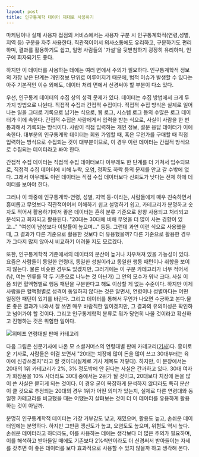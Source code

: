 ```yaml
---
layout: post
title: 인구통계학 데이터 제대로 사용하기
---
```


마케팅이나 실제 사용자 접점의 서비스에서는 사용자 구분 시 인구통계학적(연령,성별,지역 등) 구분을 자주 사용한다. 직관적이어서 의사소통에도 유리하고, 구분하기도 편리하며, 결과를 활용하기도 쉽고, 일명 사람들의 '가설'을 뒷받침하기 굉장히 유리하며, 인구에 회자되기도 좋다.

하지만 이 데이터를 사용하는 데에는 여러 면에서 주의가 필요하다. 인구통계학적 정보의 가장 낮은 단계는 개인정보 단위로 이루어지기 때문에, 법적 이슈가 발생할 수 있다는 아주 기본적인 이슈 외에도, 데이터 처리 면에서 신경써야 할 부분이 다소 있다.

우선, 인구통계 데이터의 수집 상의 성격 문제가 있다. 데이터는 수집 방법에서 크게 두 가지 방법으로 나뉜다. 직접적 수집과 간접적 수집이다. 직접적 수집 방식은 실제로 일어나는 일을 그대로 기록으로 남기는 식으로, 웹 로그, 시스템 로그 등의 수많은 로그 데이터가 이에 속한다. 간접적 수집은 사람에게서 입력을 받는 식으로, 사실이 사람을 한 번 통과해서 기록되는 방식이다. 사람이 직접 입력하는 개인 정보, 설문 응답 데이터가 이에 속한다. 대부분의 인구통계학 데이터는 회원 가입할 때, 혹은 무언가를 구매할 때 직접 입력하는 방식으로 수집되는 것이 대부분이므로, 이 경우 이런 데이터는 간접적 방식으로 수집되는 데이터라고 봐야 한다.

간접적 수집 데이터는 직접적 수집 데이터보다 아무래도 한 단계를 더 거쳐서 입수되므로, 직접적 수집 데이터에 비해 누락, 오염, 정확도 하락 등의 문제를 안고 갈 수밖에 없다. 그래서 아무래도 이런 데이터는 직접 수집 데이터보다 신뢰도가 낮다는 전제 하에 데이터를 보아야 한다.

그러나 이 와중에 인구통계학-연령, 성별, 지역 등-이라는, 사람들에게 매우 친숙하면서 흥미롭고 무엇보다 직관적이어서 이해하기 쉽고 설명하기 쉽고, 카테고리가 분명하고 숫자도 적어서 활용하기마저 좋은 데이터는 흔히 분류 기준으로 왕왕 사용되고 처리되고 분석되고 회자되고 활용된다. "20대는 30대에 비해 무엇을 더 많이 사는 경향이 있고..." "여성이 남성보다 이탈률이 높으며..." 등등. 그런데 과연 이런 식으로 사용했을 때, 그 결과가 다른 기준으로 활용한 것보다 더 유용했을까? 다른 기준으로 활용한 경우가 그다지 많지 않아서 비교하기 어려울 지도 모르겠다.

또한, 인구통계학적 기준에서의 데이터의 분산이 높거나 치우쳐져 있을 가능성이 있다. 요즘은 사람들이 동일한 연령대, 동일한 성별이라고 동일한 행동 패턴이나 취향을 보이지 않는다. 물론 비슷한 경우도 있겠지만, 그러기에는 이 구분 카테고리가 너무 적어서(남, 여는 인류를 딱 두 기준으로 나누는 것 아닌가) 그 안의 모수가 워낙 크다. 사실 이 쯤 되면 혈액형별로 행동 패턴을 구분한다고 해도 이상할 게 없는 수준이다. 하지만 이제 사람들은 혈액형별로 성격이 동일하지 않다는 것은 알면서, 연령이나 성별마다는 어떤 일정한 패턴이 있기를 바란다. 그리고 데이터를 통해서 무언가 나오면 수긍하고 본다.물론 좋은 결과가 나와서 잘 쓰면 매우 바람직한 일이겠지만, 그 결과의 유의미성은 확인하고 넘어가야 할 것이다. 그리고 인구통계학적 분류로 뭐가 당연히 나올 것이라고 확신하고 진행하는 것은 위험한 일이다.

![위메프 연령대별 판매 카테고리](http://img.danawa.com/cms/img/2014/03/24/1395647820_thumb.jpg)

다음 그림은 신문기사에 나온 모 소셜커머스의 연령대별 판매 카테고리([기사](http://www.it.co.kr/news/mediaitNewsView.php?nSeq=2596397))다. 흥미로운 기사로, 사람들은 이걸 보면서 "20대는 치장에 많이 돈을 많이 쓰고 30대부터는 육아에 신경쓰겠지"라고 할 것이다(실제로 기사 제목도 저렇다). 하지만, 이 문장에서는 20대의 1위 카테고리가 2%, 3% 정도밖에 안 된다는 사실은 간과하고 있다. 30대 여자가 화장품을 10% 사더라도 30대 중에서는 2위가 될 것이고, 20대보다 치장에 돈을 많이 쓴 사실은 묻히게 되는 것이다. 이 경우 굳이 복잡하게 분석하지 않더라도 특히 분산이 클 것으로 추정되는 20대의 경우 1위가 어떤 의미가 있는지, 실제로 다른 연령대와 동일한 카테고리를 비교했을 때는 어땠는지 살펴보는 것이 더 이 데이터를 유용하게 활용하는 것이 아닐까.

분명히 인구통계학적 데이터는 가장 거부감도 낮고, 재밌으며, 활용도 높고, 손쉬운 데이터임에는 분명하다. 하지만 그만큼 맹신도가 높고, 오염도도 높으며, 위험도 역시 높다. 손쉬운 데이터라고 하더라도, 이를 사용하는 데에는 생각보다 더 많은 주의가 필요하며, 이를 해석하고 받아들일 때에도 기존보다 2%씩만이라도 더 신경써서 받아들이는 자세를 갖추면 이 좋은 데이터를 보다 효과적으로 사용할 수 있지 않을까 하고 생각해 본다.
